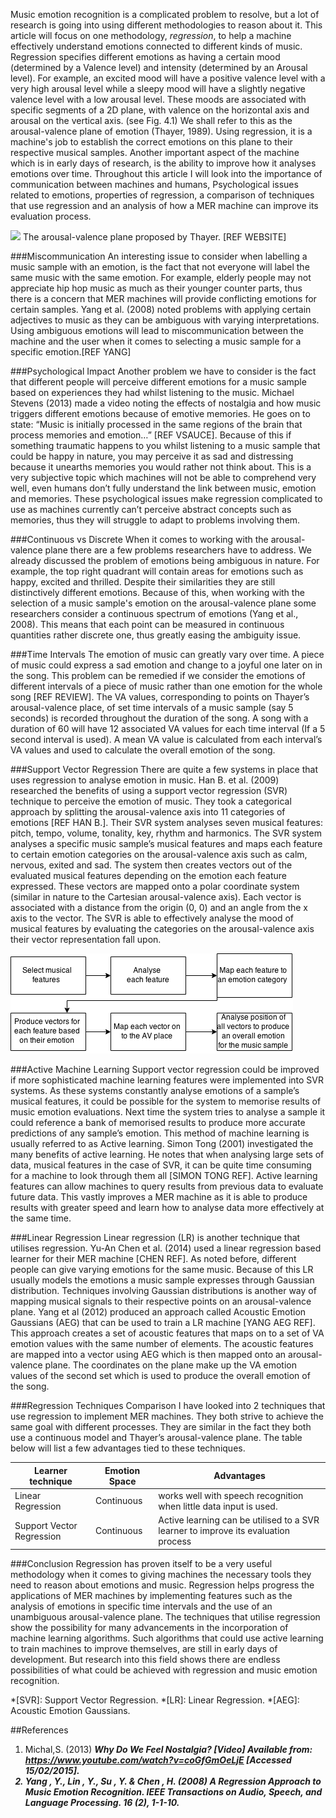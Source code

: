 Music emotion recognition is a complicated problem to resolve, but a lot of research is going into using different methodologies to reason about it. This article will focus on one methodology, *regression*, to help a machine effectively understand emotions connected to different kinds of music. Regression specifies different emotions as having a certain mood (determined by a Valence level) and intensity (determined by an Arousal level). For example, an excited mood will have a positive valence level with a very high arousal level while a sleepy mood will have a slightly negative valence level with a low arousal level. These moods are associated with specific segments of a 2D plane, with valence on the horizontal axis and arousal on the vertical axis. (see Fig. 4.1) <!-- and add link --> We shall refer to this as the arousal-valence plane of emotion (Thayer, 1989). Using regression, it is a machine's job to establish the correct emotions on this plane to their respective musical samples. Another important aspect of the machine which is in early days of research, is the ability to improve how it analyses emotions over time. Throughout this article I will look into the importance of communication between machines and humans, Psychological issues related to emotions, properties of regression, a comparison of techniques that use regression and an analysis of how a MER machine can improve its evaluation process.
<!-- change image tag to mark down -->
<img src="http://www.nature.com/srep/2014/140518/srep04998/images_article/srep04998-f1.jpg">
<!-- change image to elliot's image -->
The arousal-valence plane proposed by Thayer. [REF WEBSITE]

###Miscommunication
An interesting issue to consider when labelling a music sample with an emotion, is the fact that not everyone will label the same music with the same emotion. For example, elderly people may not appreciate hip hop music as much as their younger counter parts, thus there is a concern that MER machines will provide conflicting emotions for certain samples. Yang et al. (2008) noted problems with applying certain adjectives to music as they can be ambiguous with varying interpretations. Using ambiguous emotions will lead to miscommunication between the machine and the user when it comes to selecting a music sample for a specific emotion.[REF YANG]

###Psychological Impact
Another problem we have to consider is the fact that different people will perceive different emotions for a music sample based on experiences they had whilst listening to the music. Michael Stevens (2013) made a video noting the effects of nostalgia and how music triggers different emotions because of emotive memories. He goes on to state: “Music is initially processed in the same regions of the brain that process memories and emotion&hellip;” [REF VSAUCE]. Because of this if something traumatic happens to you whilst listening to a music sample that could be happy in nature, you may perceive it as sad and distressing because it unearths memories you would rather not think about. This is a very subjective topic which machines will not be able to comprehend very well, even humans don’t fully understand the link between music, emotion and memories. These psychological issues make regression complicated to use as machines currently can’t perceive abstract concepts such as memories, thus they will struggle to adapt to problems involving them.

###Continuous vs Discrete
When it comes to working with the arousal-valence plane there are a few problems researchers have to address. We already discussed the problem of emotions being ambiguous in nature. For example, the top right quadrant will contain areas for emotions such as happy, excited and thrilled. Despite their similarities they are still distinctively different emotions. Because of this, when working with the selection of a music sample's emotion on the arousal-valence plane some researchers consider a continuous spectrum of emotions (Yang et al., 2008). This means that each point can be measured in continuous quantities rather discrete one, thus greatly easing the ambiguity issue.

###Time Intervals
The emotion of music can greatly vary over time. A piece of music could express a sad emotion and change to a joyful one later on in the song. This problem can be remedied if we consider the emotions of different intervals of a piece of music rather than one emotion for the whole song [REF REVIEW]. The VA values, corresponding to points on Thayer’s arousal-valence place, of set time intervals of a music sample (say 5 seconds) is recorded throughout the duration of the song. A song with a duration of 60 will have 12 associated VA values for each time interval (If a 5 second interval is used). A mean VA value is calculated from each interval’s VA values and used to calculate the overall emotion of the song.

###Support Vector Regression
There are quite a few systems in place that uses regression to analyse emotion in music. Han B. et al. (2009) researched the benefits of using a support vector regression (SVR) technique to perceive the emotion of music. They took a categorical approach by splitting the arousal-valence axis into 11 categories of emotions [REF HAN B.]. Their SVR system analyses seven musical features: pitch, tempo, volume, tonality, key, rhythm and harmonics. The SVR system analyses a specific music sample’s musical features and maps each feature to certain emotion categories on the arousal-valence axis such as calm, nervous, exited and sad. The system then creates vectors out of the evaluated musical features depending on the emotion each feature expressed. These vectors are mapped onto a polar coordinate system (similar in nature to the Cartesian arousal-valence axis). Each vector is associated with a distance from the origin (0, 0) and an angle from the x axis to the vector. The SVR is able to effectively analyse the mood of musical features by evaluating the categories on the arousal-valence axis their vector representation fall upon.
<!-- Flow chart  -->
<img src="assets\images\SVR flow chart.png">

###Active Machine Learning
Support vector regression could be improved if more sophisticated machine learning features were implemented into SVR systems. As these systems constantly analyse emotions of a sample’s musical features, it could be possible for the system to memorise results of music emotion evaluations. Next time the system tries to analyse a sample it could reference a bank of memorised results to produce more accurate predictions of any sample’s emotion. This method of machine learning is usually referred to as Active learning. Simon Tong (2001) investigated the many benefits of active learning. He notes that when analysing large sets of data, musical features in the case of SVR, it can be quite time consuming for a machine to look through them all [SIMON TONG REF]. Active learning features can allow machines to query results from previous data to evaluate future data. This vastly improves a MER machine as it is able to produce results with greater speed and learn how to analyse data more effectively at the same time.

###Linear Regression
Linear regression (LR) is another technique that utilises regression. Yu-An Chen et al. (2014) used a linear regression based learner for their MER machine [CHEN REF]. As noted before, different people can give varying emotions for the same music. Because of this LR usually models the emotions a music sample expresses through Gaussian distribution. Techniques involving Gaussian distributions is another way of mapping musical signals to their respective points on an arousal-valence plane. Yang et al (2012) produced an approach called Acoustic Emotion Gaussians (AEG) that can be used to train a LR machine [YANG AEG REF]. This approach creates a set of acoustic features that maps on to a set of VA emotion values with the same number of elements. The acoustic features are mapped into a vector using AEG which is then mapped onto an arousal-valence plane. The coordinates on the plane make up the VA emotion values of the second set which is used to produce the overall emotion of the song.

###Regression Techniques Comparison
I have looked into 2 techniques that use regression to implement MER machines. They both strive to achieve the same goal with different processes. They are similar in the fact they both use a continuous model and Thayer’s arousal-valence plane. The table below will list a few advantages tied to these techniques.

Learner technique           | Emotion Space | Advantages
-------------               | -----------   | -------  
Linear Regression           | Continuous    | works well with speech recognition when little data input is used.
Support Vector Regression   | Continuous    | Active learning can be utilised to a SVR learner to improve its evaluation process

###Conclusion
Regression has proven itself to be a very useful methodology when it comes to giving machines the necessary tools they need to reason about emotions and music. Regression helps progress the applications of MER machines by implementing features such as the analysis of emotions in specific time intervals and the use of an unambiguous arousal-valence plane. The techniques that utilise regression show the possibility for many advancements in the incorporation of machine learning algorithms. Such algorithms that could use active learning to train machines to improve themselves, are still in early days of development. But research into this field shows there are endless possibilities of what could be achieved with regression and music emotion recognition.




*[SVR]: Support Vector Regression.
*[LR]: Linear Regression.
*[AEG]: Acoustic Emotion Gaussians.


##References
1. Michal,S. (2013) <I><B>Why Do We Feel Nostalgia? [Video] Available from: <a href="https://www.youtube.com/watch?v=coGfGmOeLjE" TARGET="_blank">https://www.youtube.com/watch?v=coGfGmOeLjE</a> [Accessed 15/02/2015].
2. Yang , Y., Lin , Y., Su , Y. &amp; Chen , H. (2008) A Regression Approach to Music Emotion Recognition. *IEEE Transactions on Audio, Speech, and Language Processing.* 16 (2), 1-1-10.
